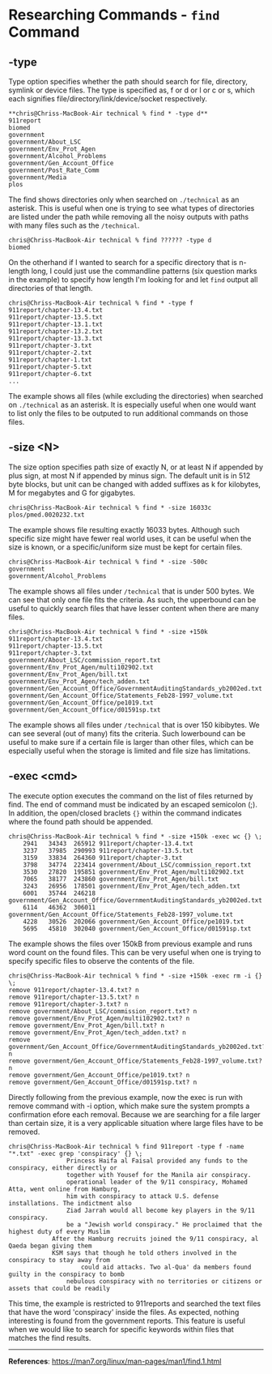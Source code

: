 # Researching Commands - `find` Command

## -type
Type option specifies whether the path should search for file, directory, symlink or device files.
The type is specified as, f or d or l or c or s, which each signifies file/directory/link/device/socket respectively.

```
**chris@Chriss-MacBook-Air technical % find * -type d**
911report
biomed
government
government/About_LSC
government/Env_Prot_Agen
government/Alcohol_Problems
government/Gen_Account_Office
government/Post_Rate_Comm
government/Media
plos
```
The find shows directories only when searched on `./technical` as an asterisk. This is useful when one is trying to see what types of directories are listed under the path while removing all the noisy outputs with paths with many files such as the `/technical`.

```
chris@Chriss-MacBook-Air technical % find ?????? -type d
biomed
```
On the otherhand if I wanted to search for a specific directory that is n-length long, I could just use the commandline patterns (six question marks in the example) to specify how length I'm looking for and let `find` output all directories of that length.

```
chris@Chriss-MacBook-Air technical % find * -type f
911report/chapter-13.4.txt
911report/chapter-13.5.txt
911report/chapter-13.1.txt
911report/chapter-13.2.txt
911report/chapter-13.3.txt
911report/chapter-3.txt
911report/chapter-2.txt
911report/chapter-1.txt
911report/chapter-5.txt
911report/chapter-6.txt
...
```
The example shows all files (while excluding the directories) when searched on `./technical` as an asterisk. It is especially useful when one would want to list only the files to be outputed to run additional commands on those files.

## -size \<N\>
The size option specifies path size of exactly N, or at least N if appended by plus sign, at most N if appended by minus sign. The default unit is in 512 byte blocks, but unit can be changed with added suffixes as k for kilobytes, M for megabytes and G for gigabytes.

```
chris@Chriss-MacBook-Air technical % find * -size 16033c        
plos/pmed.0020232.txt
```
The example shows file resulting exactly 16033 bytes. Although such specific size might have fewer real world uses, it can be useful when the size is known, or a specific/uniform size must be kept for certain files.

```
chris@Chriss-MacBook-Air technical % find * -size -500c 
government
government/Alcohol_Problems
```
The example shows all files under `/technical` that is under 500 bytes. We can see that only one file fits the criteria. As such, the upperbound can be useful to quickly search files that have lesser content when there are many files.

```
chris@Chriss-MacBook-Air technical % find * -size +150k
911report/chapter-13.4.txt
911report/chapter-13.5.txt
911report/chapter-3.txt
government/About_LSC/commission_report.txt
government/Env_Prot_Agen/multi102902.txt
government/Env_Prot_Agen/bill.txt
government/Env_Prot_Agen/tech_adden.txt
government/Gen_Account_Office/GovernmentAuditingStandards_yb2002ed.txt
government/Gen_Account_Office/Statements_Feb28-1997_volume.txt
government/Gen_Account_Office/pe1019.txt
government/Gen_Account_Office/d01591sp.txt
```
The example shows all files under `/technical` that is over 150 kibibytes. We can see several (out of many) fits the criteria. Such lowerbound can be useful to make sure if a certain file is larger than other files, which can be especially useful when the storage is limited and file size has limitations.

## -exec \<cmd\>
The execute option executes the command on the list of files returned by find. The end of command must be indicated by an escaped semicolon (\;). In addition, the open/closed braclets `{}` within the command indicates where the found path should be appended.

```
chris@Chriss-MacBook-Air technical % find * -size +150k -exec wc {} \;  
    2941   34343  265912 911report/chapter-13.4.txt
    3237   37985  290993 911report/chapter-13.5.txt
    3159   33834  264360 911report/chapter-3.txt
    3798   34774  223414 government/About_LSC/commission_report.txt
    3530   27820  195851 government/Env_Prot_Agen/multi102902.txt
    7065   38177  243860 government/Env_Prot_Agen/bill.txt
    3243   26956  178501 government/Env_Prot_Agen/tech_adden.txt
    6001   35744  246218 government/Gen_Account_Office/GovernmentAuditingStandards_yb2002ed.txt
    6114   46362  306011 government/Gen_Account_Office/Statements_Feb28-1997_volume.txt
    4228   30526  202066 government/Gen_Account_Office/pe1019.txt
    5695   45810  302040 government/Gen_Account_Office/d01591sp.txt
```
The example shows the files over 150kB from previous example and runs word count on the found files.
This can be very useful when one is trying to specify specific files to observe the contents of the file.

```
chris@Chriss-MacBook-Air technical % find * -size +150k -exec rm -i {} \;
remove 911report/chapter-13.4.txt? n
remove 911report/chapter-13.5.txt? n
remove 911report/chapter-3.txt? n
remove government/About_LSC/commission_report.txt? n
remove government/Env_Prot_Agen/multi102902.txt? n
remove government/Env_Prot_Agen/bill.txt? n
remove government/Env_Prot_Agen/tech_adden.txt? n
remove government/Gen_Account_Office/GovernmentAuditingStandards_yb2002ed.txt? n
remove government/Gen_Account_Office/Statements_Feb28-1997_volume.txt? n
remove government/Gen_Account_Office/pe1019.txt? n
remove government/Gen_Account_Office/d01591sp.txt? n
```
Directly following from the previous example, now the exec is run with remove command with -i option, which make sure the system prompts a confirmation efore each removal. Because we are searching for a file larger than certain size, it is a very applicable situation where large files have to be removed.

```
chris@Chriss-MacBook-Air technical % find 911report -type f -name "*.txt" -exec grep 'conspiracy' {} \;
                Princess Haifa al Faisal provided any funds to the conspiracy, either directly or
                together with Yousef for the Manila air conspiracy.
                operational leader of the 9/11 conspiracy, Mohamed Atta, went online from Hamburg,
                him with conspiracy to attack U.S. defense installations. The indictment also
                Ziad Jarrah would all become key players in the 9/11 conspiracy.
                be a "Jewish world conspiracy." He proclaimed that the highest duty of every Muslim
            After the Hamburg recruits joined the 9/11 conspiracy, al Qaeda began giving them
            KSM says that though he told others involved in the conspiracy to stay away from
                    could aid attacks. Two al-Qua' da members found guilty in the conspiracy to bomb
                nebulous conspiracy with no territories or citizens or assets that could be readily
```
This time, the example is restricted to 911reports and searched the text files that have the word 'conspiracy' inside the files. As expected, nothing interesting is found from the government reports. This feature is useful when we would like to search for specific keywords within files that matches the find results.

---
**References**: https://man7.org/linux/man-pages/man1/find.1.html
